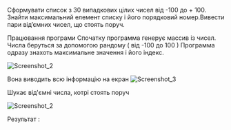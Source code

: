 Сформувати список з 30 випадкових цілих чисел від -100 до + 100. Знайти максимальний елемент списку і його порядковий номер.Вивести пари від’ємних чисел, що стоять поруч.

Працювання програми
Спочатку программа генерує массив із чисел. Числа беруться за допомогою рандому ( від -100 до 100 )
Программа одразу знахоть максимальне значення і його індекс.

![Screenshot_2](https://user-images.githubusercontent.com/86964297/124480756-4534c180-ddb0-11eb-8ecb-ccb0bf18cb84.png)


Вона виводить всю інформацію на екран
![Screenshot_3](https://user-images.githubusercontent.com/86964297/124481146-a8beef00-ddb0-11eb-9973-1ebd1deb997b.png)



Шукає від'ємні числа, котрі стоять поруч

![Screenshot_2](https://user-images.githubusercontent.com/86964297/124481489-03f0e180-ddb1-11eb-960c-6acc983f34df.png)


Результат :



